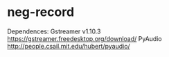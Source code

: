 # neg-record
Dependences:
Gstreamer v1.10.3 https://gstreamer.freedesktop.org/download/
PyAudio http://people.csail.mit.edu/hubert/pyaudio/

